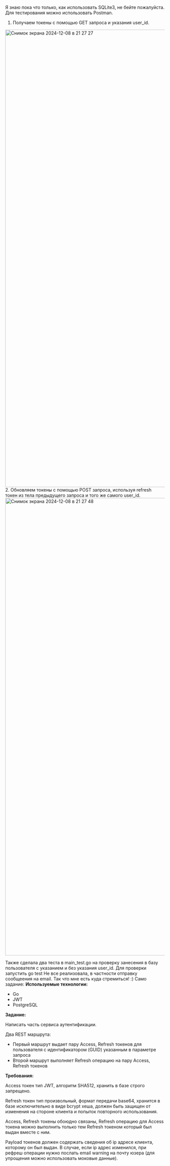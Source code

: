 Я знаю пока что только, как использовать SQLite3, не бейте пожалуйста. Для тестирования можно использовать Postman.
1. Получаем токены с помощью GET запроса и указания user_id.
<img width="1440" alt="Снимок экрана 2024-12-08 в 21 27 27" src="https://github.com/user-attachments/assets/152c6151-0b34-4b4c-ad92-c6611554e1ff">
2. Обновляем токены с помощью POST запроса, используя refresh токен из тела предыдущего запроса и того же самого user_id.
<img width="1440" alt="Снимок экрана 2024-12-08 в 21 27 48" src="https://github.com/user-attachments/assets/c77d2566-1184-4bbd-89cc-c69379df973d">

Также сделала два теста в main_test.go на проверку занесения в базу пользователя с указанием и без указания user_id. Для проверки запустить go test
Не все реализовала, в частности отправку сообщеения на email.  Так что мне есть куда стремиться! :) 
Само задание: 
**Используемые технологии:**

- Go
- JWT
- PostgreSQL

**Задание:**

Написать часть сервиса аутентификации.

Два REST маршрута:

- Первый маршрут выдает пару Access, Refresh токенов для пользователя с идентификатором (GUID) указанным в параметре запроса
- Второй маршрут выполняет Refresh операцию на пару Access, Refresh токенов

**Требования:**

Access токен тип JWT, алгоритм SHA512, хранить в базе строго запрещено.

Refresh токен тип произвольный, формат передачи base64, хранится в базе исключительно в виде bcrypt хеша, должен быть защищен от изменения на стороне клиента и попыток повторного использования.

Access, Refresh токены обоюдно связаны, Refresh операцию для Access токена можно выполнить только тем Refresh токеном который был выдан вместе с ним.

Payload токенов должен содержать сведения об ip адресе клиента, которому он был выдан. В случае, если ip адрес изменился, при рефреш операции нужно послать email warning на почту юзера (для упрощения можно использовать моковые данные).
